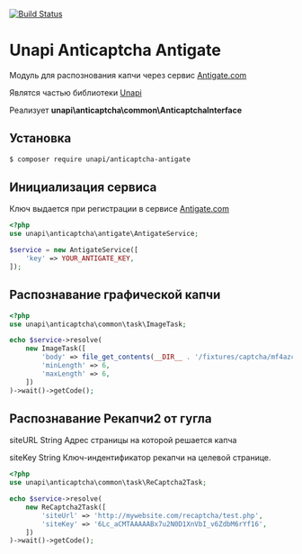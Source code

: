 [![Build Status](https://travis-ci.org/xRubin/unapi-anticaptcha-antigate.svg?branch=master)](https://travis-ci.org/xRubin/unapi-anticaptcha-antigate)
# Unapi Anticaptcha Antigate
Модуль для распознования капчи через сервис [Antigate.com](http://antigate.com)

Являтся частью библиотеки [Unapi](https://github.com/xRubin/unapi)

Реализует **unapi\anticaptcha\common\AnticaptchaInterface**

## Установка
```bash
$ composer require unapi/anticaptcha-antigate
```

## Инициализация сервиса
Ключ выдается при регистрации в сервисе [Antigate.com](http://antigate.com)
```php
<?php
use unapi\anticaptcha\antigate\AntigateService;

$service = new AntigateService([
    'key' => YOUR_ANTIGATE_KEY,
]);
```

## Распознавание графической капчи
```php
<?php
use unapi\anticaptcha\common\task\ImageTask;

echo $service->resolve(
    new ImageTask([
        'body' => file_get_contents(__DIR__ . '/fixtures/captcha/mf4azc.png'),
        'minLength' => 6,
        'maxLength' => 6,
    ])
)->wait()->getCode();
```

## Распознавание Рекапчи2 от гугла
siteURL	String  Адрес страницы на которой решается капча

siteKey	String	Ключ-индентификатор рекапчи на целевой странице. <div class="g-recaptcha" data-sitekey="ВОТ_ЭТОТ"></div>
```php
<?php
use unapi\anticaptcha\common\task\ReCaptcha2Task;

echo $service->resolve(
    new ReCaptcha2Task([
        'siteUrl' => 'http://mywebsite.com/recaptcha/test.php',
        'siteKey' => '6Lc_aCMTAAAAABx7u2N0D1XnVbI_v6ZdbM6rYf16',
    ])
)->wait()->getCode();
```
